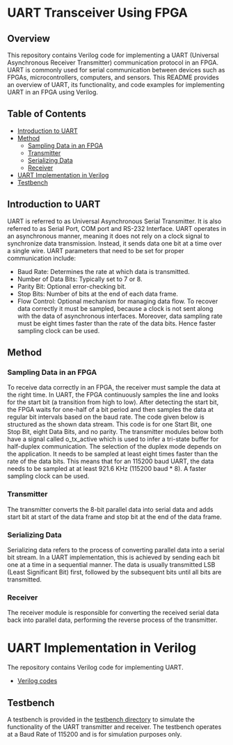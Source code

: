 # UART Transceiver Using FPGA

## Overview
This repository contains Verilog code for implementing a UART (Universal Asynchronous Receiver Transmitter) communication protocol in an FPGA. UART is commonly used for serial communication between devices such as FPGAs, microcontrollers, computers, and sensors. This README provides an overview of UART, its functionality, and code examples for implementing UART in an FPGA using Verilog.

## Table of Contents
- [Introduction to UART](#introduction-to-uart)
- [Method](#method)
  - [Sampling Data in an FPGA](#sampling-data-in-an-fpga)
  - [Transmitter](#transmitter)
  - [Serializing Data](#serializing-data)
  - [Receiver](#receiver)
- [UART Implementation in Verilog](#uart-implementation-in-verilog)
- [Testbench](#testbench)

## Introduction to UART
UART is referred to as Universal Asynchronous Serial Transmitter. It is also referred to as Serial Port, COM 
port and RS-232 Interface. UART operates in an asynchronous manner, meaning it does not rely on a 
clock signal to synchronize data transmission. Instead, it sends data one bit at a time over a single wire. 
UART parameters that need to be set for proper communication include:
- Baud Rate: Determines the rate at which data is transmitted.
- Number of Data Bits: Typically set to 7 or 8.
- Parity Bit: Optional error-checking bit.
- Stop Bits: Number of bits at the end of each data frame.
- Flow Control: Optional mechanism for managing data flow.
To recover data correctly it must be sampled, because a clock is not sent along with the data of 
asynchronous interfaces. Moreover, data sampling rate must be eight times faster than the rate of the 
data bits. Hence faster sampling clock can be used.

## Method

### Sampling Data in an FPGA
To receive data correctly in an FPGA, the receiver must sample the data at the right time. In UART, the 
FPGA continuously samples the line and looks for the start bit (a transition from high to low). After 
detecting the start bit, the FPGA waits for one-half of a bit period and then samples the data at regular 
bit intervals based on the baud rate.
The code given below is structured as the shown data stream. This code is for one Start Bit, one Stop Bit, 
eight Data Bits, and no parity. The transmitter modules below both have a signal called o_tx_active 
which is used to infer a tri-state buffer for half-duplex communication. The selection of the duplex mode 
depends on the application.
It needs to be sampled at least eight times faster than the rate of the data bits. This means that 
for an 115200 baud UART, the data needs to be sampled at at least 921.6 KHz (115200 baud * 
8). A faster sampling clock can be used.

### Transmitter
The transmitter converts the 8-bit parallel data into serial data and adds start bit at start of the data 
frame and stop bit at the end of the data frame.

### Serializing Data
Serializing data refers to the process of converting parallel data into a serial bit stream. In a UART 
implementation, this is achieved by sending each bit one at a time in a sequential manner. The data is 
usually transmitted LSB (Least Significant Bit) first, followed by the subsequent bits until all bits are 
transmitted.


### Receiver
The receiver module is responsible for converting the received serial data back into parallel data, performing the reverse process of the transmitter.

# UART Implementation in Verilog
The repository contains Verilog code for implementing UART. 

- [Verilog codes](https://github.com/Nusrath-Amana/UART-implementation-using-FPGA/commit/12f310066228b552daeaceacf767cada46db9be6)

## Testbench
A testbench is provided in the [testbench directory](https://github.com/Nusrath-Amana/UART-implementation-using-FPGA/tree/main/Verilog%20code/testbench%20(1)) to simulate the functionality of the UART transmitter and receiver. The testbench operates at a Baud Rate of 115200 and is for simulation purposes only.

